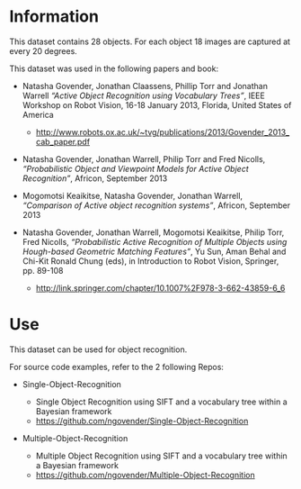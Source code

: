 # Information
This dataset contains 28 objects. For each object 18 images are captured at every 20 degrees. 

This dataset was used in the following papers and book:

* Natasha Govender, Jonathan Claassens, Phillip Torr and Jonathan Warrell *“Active Object Recognition using Vocabulary Trees”*, IEEE Workshop on Robot Vision, 16-18 January 2013, Florida, United States of America
  * http://www.robots.ox.ac.uk/~tvg/publications/2013/Govender_2013_cab_paper.pdf

* Natasha Govender, Jonathan Warrell, Philip Torr and Fred Nicolls, *“Probabilistic Object and Viewpoint Models for Active Object Recognition”*, Africon, September 2013

* Mogomotsi Keaikitse, Natasha Govender, Jonathan Warrell, *“Comparison of Active object recognition systems”*, Africon, September 2013

* Natasha Govender, Jonathan Warrell, Mogomotsi Keaikitse, Philip Torr, Fred Nicolls, *“Probabilistic Active Recognition of Multiple Objects using Hough-based Geometric Matching Features”*, Yu Sun, Aman Behal and Chi-Kit Ronald Chung (eds), in Introduction to Robot Vision, Springer, pp. 89-108
  * http://link.springer.com/chapter/10.1007%2F978-3-662-43859-6_6

# Use
This dataset can be used for object recognition.

For source code examples, refer to the 2 following Repos:

* Single-Object-Recognition
  * Single Object Recognition using SIFT and a vocabulary tree within a Bayesian framework
  * https://github.com/ngovender/Single-Object-Recognition

* Multiple-Object-Recognition
  * Multiple Object Recognition using SIFT and a vocabulary tree within a Bayesian framework
  * https://github.com/ngovender/Multiple-Object-Recognition
 
